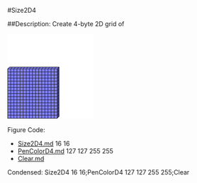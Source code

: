 #Size2D4

##Description: Create 4-byte 2D grid of <width> <height>

![](Size2D4.png)

Figure Code:
- [Size2D4.md](Size2D4) 16 16
- [PenColorD4.md](PenColorD4) 127 127 255 255
- [Clear.md](Clear)

Condensed: Size2D4 16 16;PenColorD4 127 127 255 255;Clear

